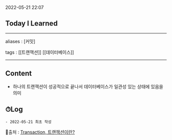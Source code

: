 2022-05-21 22:07
## Today I Learned
---
aliases : [커밋]

tags : [[트랜잭션]] [[데이터베이스]] 

---

## Content
- 하나의 트랜잭션이 성공적으로 끝나서 데이터베이스가 일관성 있는 상태에 있음을 의미

## ⏱Log
	- 2022-05-21 최초 작성


📙출처 : [Transaction, 트랜잭션이란?](https://wonit.tistory.com/462)